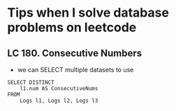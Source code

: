 # Tips when I solve database problems on leetcode

## LC 180. Consecutive Numbers

- we can SELECT multiple datasets to use

```
SELECT DISTINCT
    l1.num AS ConsecutiveNums
FROM
    Logs l1, Logs l2, Logs l3
```


